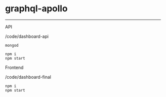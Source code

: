 # graphql-apollo

---


API

/code/dashboard-api

```
mongod
```

```
npm i 
npm start
```


Frontend

/code/dashboard-final

```
npm i
npm start
```
